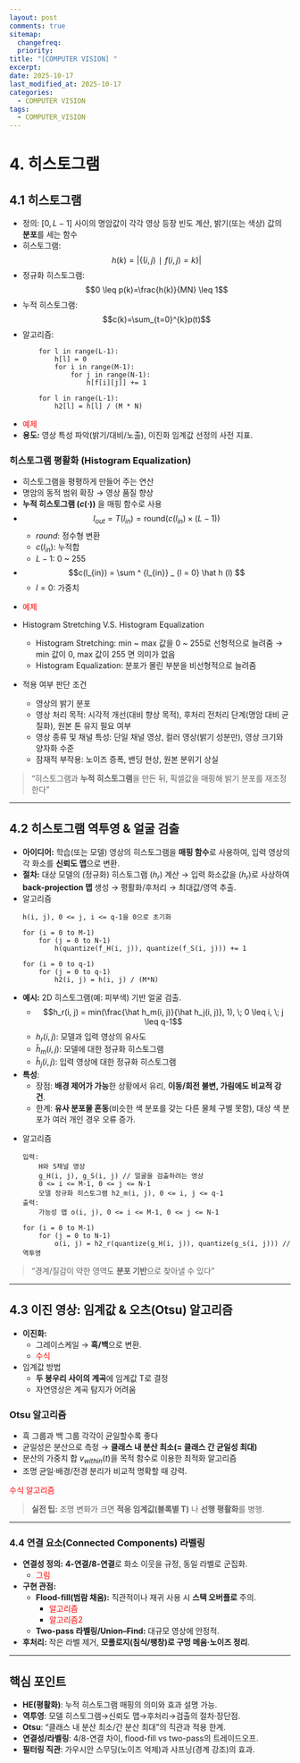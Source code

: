 ```yaml
---
layout: post
comments: true
sitemap:
  changefreq:
  priority:
title: "[COMPUTER VISION] "
excerpt: 
date: 2025-10-17
last_modified_at: 2025-10-17
categories:
  - COMPUTER VISION
tags:
  - COMPUTER_VISION
---
```


# 4. 히스토그램

## 4.1 히스토그램

- 정의: $[0, \, L-1]$ 사이의 명암값이 각각 영상 등장 빈도 계산, 밝기(또는 색상) 값의 **분포**를 세는 함수
- 히스토그램: $$h(k)=|\{(i,j)∣f(i,j)=k\}|$$
- 정규화 히스토그램: $$0 \leq p(k)=\frac{h(k)}{MN} \leq 1$$
- 누적 히스토그램: $$c(k)=\sum_{t=0}^{k}p(t)$$
- 알고리즘:
	```
		for l in range(L-1):
			h[l] = 0
			for i in range(M-1):
				for j in range(N-1):
					h[f[i][j]] += 1
		
		for l in range(L-1):
			h2[l] = h[l] / (M * N)
	```
- <font color="#ff0000">예제</font>
- **용도:** 영상 특성 파악(밝기/대비/노출), 이진화 임계값 선정의 사전 지표.

### 히스토그램 평활화 (Histogram Equalization)

- 히스토그램을 평평하게 만들어 주는 연산
- 명암의 동적 범위 확장 → 영상 품질 향상
- **누적 히스토그램 ($c(\cdot)$)** 을 매핑 함수로 사용
- $$l_{out} = T(l_{in}) = \text {round} (c(l_{in}) \times (L-1))$$
	- $round$: 정수형 변환
	- $c(l_{in})$: 누적합
	- $L-1$: 0 ~ 255
- $$c(l_{in}) = \sum ^ {l_{in}} _ {l = 0} \hat h (l) $$
	- $l = 0$: 가중치
* <font color="#ff0000">예제</font>

* Histogram Stretching V.S. Histogram Equalization
	* Histogram Stretching: min ~ max 값을 0 ~ 255로 선형적으로 늘려줌 → min 값이 0, max 값이 255 면 의미가 없음
	* Histogram Equalization: 분포가 몰린 부분을 비선형적으로 늘려줌
* 적용 여부 판단 조건
	* 영상의 밝기 분포
	* 영상 처리 목적: 시각적 개선(대비 향상 목적), 후처리 전처리 단계(명암 대비 균질화), 원본 톤 유지 필요 여부
	* 영상 종류 및 채널 특성: 단일 채널 영상, 컬러 영상(밝기 성분만), 영상 크기와 양자화 수준
	* 잠재적 부작용: 노이즈 증폭, 밴딩 현상, 원본 분위기 상실

> “히스토그램과 **누적 히스토그램**을 만든 뒤, 픽셀값을 매핑해 밝기 분포를 재조정한다”

---

## 4.2 히스토그램 역투영 & 얼굴 검출

- **아이디어:** 학습(또는 모델) 영상의 히스토그램을 **매핑 함수**로 사용하여, 입력 영상의 각 화소를 **신뢰도 맵**으로 변환. 
- **절차:** 대상 모델의 (정규화) 히스토그램 ($h_r$) 계산 → 입력 화소값을 ($h_r$)로 사상하여 **back-projection 맵** 생성 → 평활화/후처리 → 최대값/영역 추출.
- 알고리즘
	```
	h(i, j), 0 <= j, i <= q-1을 0으로 초기화
	
	for (i = 0 to M-1)
		for (j = 0 to N-1)
			h(quantize(f_H(i, j)), quantize(f_S(i, j))) += 1
	
	for (i = 0 to q-1)
		for (j = 0 to q-1)
			h2(i, j) = h(i, j) / (M*N)
	```
- **예시:** 2D 히스토그램(예: 피부색) 기반 얼굴 검출.
	- $$h_r(i, j) = min(\frac{\hat h_m(i, j)}{\hat h_j(i, j)}, 1), \; 0 \leq i, \; j \leq q-1$$
	- $h_r(i, j)$: 모델과 입력 영상의 유사도
	- $\hat h_m(i, j)$: 모델에 대한 정규화 히스토그램
	- $\hat h_j(i, j)$: 입력 영상에 대한 정규화 히스토그램
- **특성**:
	- 장점: **배경 제어가 가능**한 상황에서 유리, **이동/회전 불변, 가림에도 비교적 강건**.
	- 한계: **유사 분포물 혼동**(비슷한 색 분포를 갖는 다른 물체 구별 못함), 대상 색 분포가 여러 개인 경우 오류 증가.
* 알고리즘
	```
	입력: 
		H와 S채널 영상
		g_H(i, j), g_S(i, j) // 얼굴을 검출하려는 영상
		0 <= i <= M-1, 0 <= j <= N-1
		모델 정규화 히스토그램 h2_m(i, j), 0 <= i, j <= q-1
	출력:
		가능성 맵 o(i, j), 0 <= i <= M-1, 0 <= j <= N-1
	
	for (i = 0 to M-1)
		for (j = 0 to N-1)
			o(i, j) = h2_r(quantize(g_H(i, j)), quantize(g_s(i, j))) // 역투영
	```

> “경계/질감이 약한 영역도 **분포 기반**으로 찾아낼 수 있다”

---

## 4.3 이진 영상: 임계값 & 오츠(Otsu) 알고리즘

- **이진화:**
	- 그레이스케일 → **흑/백**으로 변환.
	- <font color="#ff0000">수식</font>
- 임계값 방법
	- **두 봉우리 사이의 계곡**에 임계값 T로 결정
	- 자연영상은 계곡 탐지가 어려움

### Otsu 알고리즘

- 흑 그룹과 백 그룹 각각이 균일할수록 좋다
- 균일성은 분산으로 측정 → **클래스 내 분산 최소(= 클래스 간 균일성 최대)**
- 분산의 가중치 합 $v_{within}(t)$을 목적 함수로 이용한 최적화 알고리즘
- 조명 균일·배경/전경 분리가 비교적 명확할 때 강력.

<font color="#ff0000">수식
알고리즘</font>

> **실전 팁:** 조명 변화가 크면 **적응 임계값(블록별 T)** 나 **선행 평활화**를 병행.

---

### 4.4 연결 요소(Connected Components) 라벨링

- **연결성 정의:** **4-연결/8-연결**로 화소 이웃을 규정, 동일 라벨로 군집화.
	- <font color="#ff0000">그림</font>
- **구현 관점:**
    - **Flood-fill(범람 채움):** 직관적이나 재귀 사용 시 **스택 오버플로** 주의.
	    - <font color="#ff0000">알고리즘</font>
	    - <font color="#ff0000">알고리즘2</font>
    - **Two-pass 라벨링/Union–Find:** 대규모 영상에 안정적.
- **후처리:** 작은 라벨 제거, **모폴로지(침식/팽창)로 구멍 메움·노이즈 정리**.

---

## 핵심 포인트

-  **HE(평활화)**: 누적 히스토그램 매핑의 의미와 효과 설명 가능.
-  **역투영**: 모델 히스토그램→신뢰도 맵→후처리→검출의 절차·장단점.
-  **Otsu**: “클래스 내 분산 최소/간 분산 최대”의 직관과 적용 한계.
-  **연결성/라벨링**: 4/8-연결 차이, flood-fill vs two-pass의 트레이드오프.
-  **필터링 직관**: 가우시안 스무딩(노이즈 억제)과 샤프닝(경계 강조)의 효과.
